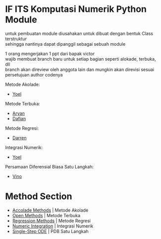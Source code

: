 # IF ITS Komputasi Numerik Python Module

untuk pembuatan module diusahakan untuk dibuat dengan bentuk Class terstruktur<br />
sehingga nantinya dapat dipanggil sebagai sebuah module<br />

1 orang mengerjakan 1 ppt dari bapak victor<br />
wajib membuat branch baru untuk setiap bagian seperti alokade, terbuka, dll<br />
branch akan direview oleh anggota lain dan mungkin akan direvisi sesuai persetujuan author codenya

Metode Akolade: 
- [Yoel](https://github.com/zemetia/)

Metode Terbuka: 
- [Aryan](https://github.com/yannnshafaw/)
- [Dafian](https://github.com/Rencist/)

Metode Regresi:
- [Darren](https://github.com/Mikask1/)

Integrasi Numerik:
- [Yoel](https://github.com/zemetia/)

Persamaan Diferensial Biasa Satu Langkah:
- [Vino](https://github.com/mvinorian/)

# Method Section
- [Accolade Methods](/module/akolade) | Metode Akolade
- [Open Methods](/module/terbuka) | Metode Terbuka
- [Regression Methods](/module/regression) | Metode Regresi
- [Numeric Integration](/module/integrasi) | Integrasi Numerik
- [Single-Step ODE](/module/pdb_single_step) | PDB Satu Langkah
